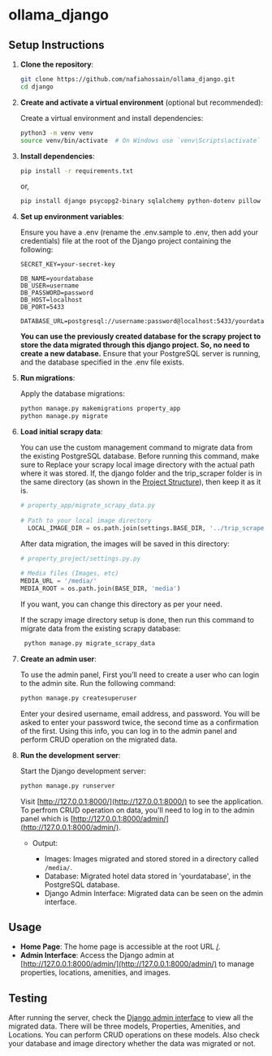 # ollama_django


## Setup Instructions

  1. **Clone the repository**:
  
      ```bash
      git clone https://github.com/nafiahossain/ollama_django.git
      cd django
      ```

  2. **Create and activate a virtual environment** (optional but recommended):
  
      Create a virtual environment and install dependencies:
      
      ```bash
      python3 -m venv venv
      source venv/bin/activate  # On Windows use `venv\Scripts\activate`
      ```

  3. **Install dependencies**:

      ```bash
      pip install -r requirements.txt
      ```
      
      or,
     
      ```bash
      pip install django psycopg2-binary sqlalchemy python-dotenv pillow requests
      ```
     
  4. **Set up environment variables**:
  
      Ensure you have a .env (rename the .env.sample to .env, then add your credentials) file at the root of the Django project containing the following:
      
      ```env
      SECRET_KEY=your-secret-key

      DB_NAME=yourdatabase
      DB_USER=username
      DB_PASSWORD=password
      DB_HOST=localhost
      DB_PORT=5433
      
      DATABASE_URL=postgresql://username:password@localhost:5433/yourdatabase
      ```

      **You can use the previously created database for the scrapy project to store the data migrated through this django project. So, no need to create a new database.**
      Ensure that your PostgreSQL server is running, and the database specified in the .env file exists.
     
  5. **Run migrations**:
  
      Apply the database migrations:
      
      ```bash
      python manage.py makemigrations property_app
      python manage.py migrate
      ```

  6. **Load initial scrapy data**:
  
      You can use the custom management command to migrate data from the existing PostgreSQL database. Before running this command, make sure to Replace your scrapy local image directory with the actual path where        it was stored. If, the django folder and the trip_scraper folder is in the same directory (as shown in the [Project Structure](#project-structure)), then keep it as it is.

      ```python
      # property_app/migrate_scrapy_data.py
  
      # Path to your local image directory
        LOCAL_IMAGE_DIR = os.path.join(settings.BASE_DIR, '../trip_scraper/trip_scraper/images/full/')
      ```
      
      After data migration, the images will be saved in this directory:

      ```python
      # property_project/settings.py.py
  
      # Media files (Images, etc)
      MEDIA_URL = '/media/'
      MEDIA_ROOT = os.path.join(BASE_DIR, 'media')
      ```
      If you want, you can change this directory as per your need.
     
      If the scrapy image directory setup is done, then run this command to migrate data from the existing scrapy database:

     ```bash
      python manage.py migrate_scrapy_data
      ```

  8. **Create an admin user**:
  
      To use the admin panel, First you’ll need to create a user who can login to the admin site. Run the following command:
        
      ```bash
      python manage.py createsuperuser
      ```
    
      Enter your desired username, email address, and password. You will be asked to enter your password twice, the second time as a confirmation of the first. Using this info, you can log in to the admin panel and       perform CRUD operation on the migrated data.

  9. **Run the development server**:
  
      Start the Django development server:
      
      ```bash
      python manage.py runserver
      ```
    
      Visit [http://127.0.0.1:8000/](http://127.0.0.1:8000/) to see the application. To perfrom CRUD operation on data, you'll need to log in to the admin panel which is [http://127.0.0.1:8000/admin/](http://127.0.0.1:8000/admin/). 

     - Output:

        - Images: Images migrated and stored stored in a directory called `/media/`.
        - Database: Migrated hotel data stored in 'yourdatabase', in the PostgreSQL database.
        - Django Admin Interface: Migrated data can be seen on the admin interface.


## Usage
  - **Home Page**: The home page is accessible at the root URL [/](http://127.0.0.1:8000/).
  - **Admin Interface**: Access the Django admin at [http://127.0.0.1:8000/admin/](http://127.0.0.1:8000/admin/) to manage properties, locations, amenities, and images.


## Testing

After running the server, check the [Django admin interface](http://127.0.0.1:8000/admin/) to view all the migrated data. There will be three models, Properties, Amenities, and Locations. You can perform CRUD operations on these models. Also check your database and image directory whether the data was migrated or not. 
